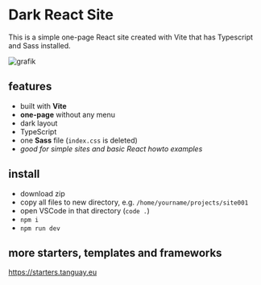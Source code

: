 # Dark React Site

This is a simple one-page React site created with Vite that has Typescript and Sass installed.

![grafik](https://starters.tanguay.eu/images/starters/darkViteSimple.png)

## features

- built with **Vite**
- **one-page** without any menu
- dark layout
- TypeScript
- one **Sass** file (`index.css` is deleted)
- *good for simple sites and basic React howto examples*

## install

- download zip
- copy all files to new directory, e.g. `/home/yourname/projects/site001`
- open VSCode in that directory (`code .`)
- `npm i`
- `npm run dev`

## more starters, templates and frameworks

https://starters.tanguay.eu

